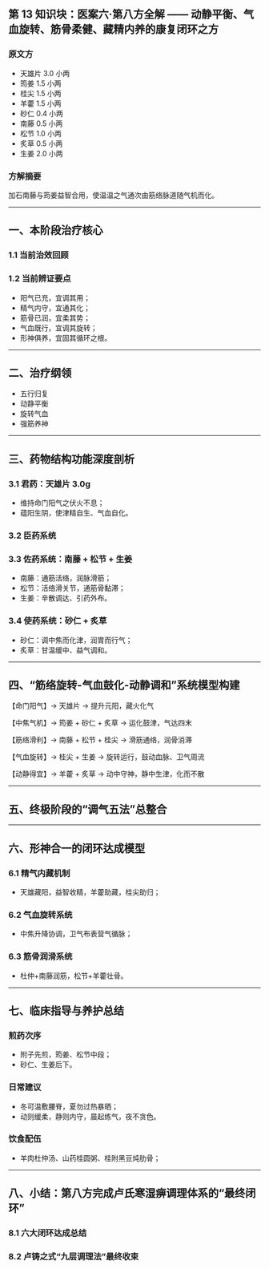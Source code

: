 ## 第 13 知识块：医案六·第八方全解 —— 动静平衡、气血旋转、筋骨柔健、藏精内养的康复闭环之方

### 原文方

- 天雄片 3.0 小两
- 筠姜 1.5 小两
- 桂尖 1.5 小两
- 羊藿 1.5 小两
- 砂仁 0.4 小两
- 南藤 0.5 小两
- 松节 1.0 小两
- 炙草 0.5 小两
- 生姜 2.0 小两

### 方解摘要

加石南藤与筠姜益智合用，使温温之气通次由筋络脉道随气机而化。

---

## 一、本阶段治疗核心

### 1.1 当前治效回顾

### 1.2 当前辨证要点

- 阳气已充，宜调其用；
- 精气内守，宜通其化；
- 筋骨已润，宜柔其势；
- 气血既行，宜调其旋转；
- 形神俱养，宜固其循环之根。

---

## 二、治疗纲领

- 五行归复
- 动静平衡
- 旋转气血
- 强筋养神

---

## 三、药物结构功能深度剖析

### 3.1 君药：天雄片 3.0g

- 维持命门阳气之伏火不息；
- 蕴阳生阴，使津精自生、气血自化。

### 3.2 臣药系统

### 3.3 佐药系统：南藤 + 松节 + 生姜

- 南藤：通筋活络，润脉滑筋；
- 松节：活络滑关节，通筋骨黏滞；
- 生姜：辛散调达、引药外布。

### 3.4 使药系统：砂仁 + 炙草

- 砂仁：调中焦而化津，润胃而行气；
- 炙草：甘温缓中、益气调和。

---

## 四、“筋络旋转-气血鼓化-动静调和”系统模型构建

【命门阳气】→ 天雄片 → 提升元阳，藏火化气

【中焦气机】→ 筠姜 + 砂仁 + 炙草 → 运化鼓津，气达四末

【筋络滑利】→ 南藤 + 松节 + 桂尖 → 滑筋通络，润骨消滞

【气血旋转】→ 桂尖 + 生姜 → 旋转运行，鼓动血脉、卫气周流

【动静得宜】→ 羊藿 + 炙草 → 动中守神，静中生津，化而不散

---

## 五、终极阶段的“调气五法”总整合

---

## 六、形神合一的闭环达成模型

### 6.1 精气内藏机制

- 天雄藏阳，益智收精，羊藿助藏，桂尖助归；

### 6.2 气血旋转系统

- 中焦升降协调，卫气布表营气循脉；

### 6.3 筋骨润滑系统

- 杜仲+南藤润筋，松节+羊藿壮骨。

---

## 七、临床指导与养护总结

### 煎药次序

- 附子先煎，筠姜、松节中段；
- 砂仁、生姜后下。

### 日常建议

- 冬可温敷腰脊，夏勿过热暴晒；
- 动则缓柔，静则内守，晨起练气，夜不贪色。

### 饮食配伍

- 羊肉杜仲汤、山药桂圆粥、桂附黑豆炖肋骨；

---

## 八、小结：第八方完成卢氏寒湿痹调理体系的“最终闭环”

### 8.1 六大闭环达成总结

### 8.2 卢铸之式“九层调理法”最终收束
